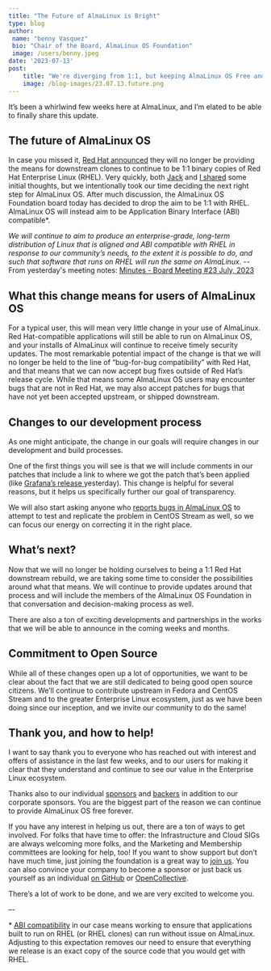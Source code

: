 ```yaml
---
title: "The Future of AlmaLinux is Bright"
type: blog
author: 
 name: "benny Vasquez"
 bio: "Chair of the Board, AlmaLinux OS Foundation"
 image: /users/benny.jpeg
date: '2023-07-13'
post:
    title: "We're diverging from 1:1, but keeping AlmaLinux OS Free and Open, Forever"
    image: /blog-images/23.07.13.future.png
---
```


It’s been a whirlwind few weeks here at AlmaLinux, and I’m elated to be able to finally share this update. 


## The future of AlmaLinux OS

In case you missed it, [Red Hat announced](https://www.redhat.com/en/blog/furthering-evolution-centos-stream) they will no longer be providing the means for downstream clones to continue to be 1:1 binary copies of Red Hat Enterprise Linux (RHEL). Very quickly, both [Jack](https://almalinux.org/blog/our-value-is-our-values/) and [I shared](https://almalinux.org/blog/impact-of-rhel-changes/) some initial thoughts, but we intentionally took our time deciding the next right step for AlmaLinux OS. After much discussion, the AlmaLinux OS Foundation board today has decided to drop the aim to be 1:1 with RHEL. AlmaLinux OS will instead aim to be Application Binary Interface (ABI) compatible*. 


_We will continue to aim to produce an enterprise-grade, long-term distribution of Linux that is aligned and ABI compatible with RHEL in response to our community’s needs, to the extent it is possible to do, and such that software that runs on RHEL will run the same on AlmaLinux._
 -- From yesterday's meeting notes: [Minutes - Board Meeting #23 July, 2023](https://drive.google.com/file/d/13q6udmzAEqHIoPf2cQJ-QJrYosaFWd_m/view)


## What this change means for users of AlmaLinux OS

For a typical user, this will mean very little change in your use of AlmaLinux. Red Hat-compatible applications will still be able to run on AlmaLinux OS, and your installs of AlmaLinux will continue to receive timely security updates. The most remarkable potential impact of the change is that we will no longer be held to the line of “bug-for-bug compatibility” with Red Hat, and that means that we can now accept bug fixes outside of Red Hat’s release cycle. While that means some AlmaLinux OS users may encounter bugs that are not in Red Hat, we may also accept patches for bugs that have not yet been accepted upstream, or shipped downstream.


## Changes to our development process

As one might anticipate, the change in our goals will require changes in our development and build processes. 

One of the first things you will see is that we will include comments in our patches that include a link to where we got the patch that’s been applied (like [Grafana’s release ](https://git.almalinux.org/rpms/grafana/src/branch/a9/SPECS/grafana.spec#L74)yesterday). This change is helpful for several reasons, but it helps us specifically further our goal of transparency. 

We will also start asking anyone who [reports bugs in AlmaLinux OS](https://bugs.almalinux.org/) to attempt to test and replicate the problem in CentOS Stream as well, so we can focus our energy on correcting it in the right place.


## What’s next?

Now that we will no longer be holding ourselves to being a 1:1 Red Hat downstream rebuild, we are taking some time to consider the possibilities around what that means. We will continue to provide updates around that process and will include the members of the AlmaLinux OS Foundation in that conversation and decision-making process as well. 

There are also a ton of exciting developments and partnerships in the works that we will be able to announce in the coming weeks and months.


## Commitment to Open Source

While all of these changes open up a lot of opportunities, we want to be clear about the fact that we are still dedicated to being good open source citizens. We’ll continue to contribute upstream in Fedora and CentOS Stream and to the greater Enterprise Linux ecosystem, just as we have been doing since our inception, and we invite our community to do the same! 


## Thank you, and how to help!

I want to say thank you to everyone who has reached out with interest and offers of assistance in the last few weeks, and to our users for making it clear that they understand and continue to see our value in the Enterprise Linux ecosystem. 

Thanks also to our individual [sponsors](https://github.com/sponsors/AlmaLinux) and [backers](https://opencollective.com/almalinux-os-foundation) in addition to our corporate sponsors. You are the biggest part of the reason we can continue to provide AlmaLinux OS free forever. 

If you have any interest in helping us out, there are a ton of ways to get involved. For folks that have time to offer: the Infrastructure and Cloud SIGs are always welcoming more folks, and the Marketing and Membership committees are looking for help, too! If you want to show support but don’t have much time, just joining the foundation is a great way to [join us](https://almalinux.org/members/). You can also convince your company to become a sponsor or just back us yourself as an individual [on GitHub](https://github.com/sponsors/AlmaLinux) or [OpenCollective](https://opencollective.com/almalinux-os-foundation). 

There’s a lot of work to be done, and we are very excited to welcome you.

–-

\* [ABI compatibility](https://en.wikipedia.org/wiki/Application_binary_interface) in our case means working to ensure that applications built to run on RHEL (or RHEL clones) can run without issue on AlmaLinux. Adjusting to this expectation removes our need to ensure that everything we release is an exact copy of the source code that you would get with RHEL.
